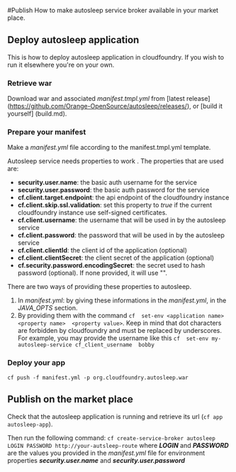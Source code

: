 #Publish
How to make autosleep service broker available in your market place.

## Deploy autosleep application
This is how to deploy autosleep application in cloudfoundry. If you wish to run it elsewhere you're on your own.
### Retrieve war
Download war and associated _manifest.tmpl.yml_ from [latest release] (https://github.com/Orange-OpenSource/autosleep/releases/), or [build it yourself] (build.md).
### Prepare your manifest
Make a *manifest.yml* file according to the manifest.tmpl.yml template.

Autosleep service needs properties to work . The properties that are used are:

- __security.user.name__: the basic auth username for the service
- __security.user.password__: the basic auth password for the service
- __cf.client.target.endpoint__: the api endpoint of the cloudfoundry instance
- __cf.client.skip.ssl.validation__: set this property to _true_ if the current cloudfoundry instance use self-signed certificates.
- __cf.client.username__: the username that will be used in by the autosleep service
- __cf.client.password__: the password that will be used in by the autosleep service
- __cf.client.clientId__: the client id of the application (optional)
- __cf.client.clientSecret__: the client secret of the application (optional)
- __cf.security.password.encodingSecret__: the secret used to hash password (optional). If none provided, it will use "".

There are two ways of providing these properties to autosleep.

1. In _manifest.yml_: by giving these informations in the _manifest.yml_, in the _JAVA_OPTS_ section.
2. By providing them with the command ```cf  set-env <application name> <property name>  <property value>```. Keep in mind that dot characters are forbidden by cloudfoundry and must be replaced by underscores. For example, you may provide the username like this ```cf  set-env my-autosleep-service cf_client_username  bobby```

### Deploy your app
```
cf push -f manifest.yml -p org.cloudfoundry.autosleep.war 
```    


## Publish on the market place
Check that the autosleep application is running and retrieve its url (`cf app autosleep-app`). 

Then run the following command:
```cf create-service-broker autosleep LOGIN PASSWORD http://your-autsleep-route```
where ___LOGIN___ and ___PASSWORD___ are the values you provided in the _manifest.yml_ file for environment properties ___security.user.name___ and ___security.user.password___